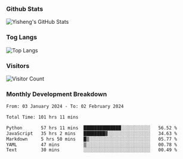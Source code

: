 ### Github Stats
![Yisheng's GitHub Stats](https://github-readme-stats-9qabuvhk1-gongyisheng.vercel.app/api?username=gongyisheng&count_private=true&show_icons=true)
### Tog Langs
![Top Langs](https://github-readme-stats-9qabuvhk1-gongyisheng.vercel.app/api/top-langs/?username=gongyisheng&layout=compact)
### Visitors
![Visitor Count](https://profile-counter.glitch.me/gongyisheng/count.svg)
### Monthly Development Breakdown
<!--START_SECTION:waka-->

```txt
From: 03 January 2024 - To: 02 February 2024

Total Time: 101 hrs 11 mins

Python       57 hrs 11 mins  ██████████████░░░░░░░░░░░   56.52 %
JavaScript   35 hrs 2 mins   ████████▓░░░░░░░░░░░░░░░░   34.63 %
Markdown     5 hrs 50 mins   █▒░░░░░░░░░░░░░░░░░░░░░░░   05.77 %
YAML         47 mins         ▒░░░░░░░░░░░░░░░░░░░░░░░░   00.78 %
Text         30 mins         ░░░░░░░░░░░░░░░░░░░░░░░░░   00.49 %
```

<!--END_SECTION:waka-->
